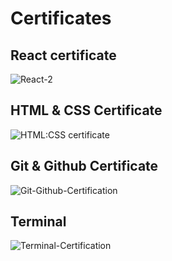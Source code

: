 # Certificates

## React certificate
![React-2](https://user-images.githubusercontent.com/106895247/209609447-60e2347f-8a59-4609-8ade-9bb09307fa35.jpg)

## HTML & CSS Certificate
![HTML:CSS certificate](https://user-images.githubusercontent.com/106895247/211191557-926d35be-492b-4b35-a921-433a98f4eff0.jpeg)

## Git & Github Certificate

![Git-Github-Certification](https://user-images.githubusercontent.com/106895247/211647678-351f719f-2e2a-4e8e-8b4f-3808d3619c20.png)

## Terminal 
![Terminal-Certification](https://user-images.githubusercontent.com/106895247/211647789-12eb46d5-9079-46fc-8947-000b1b59f737.png)
